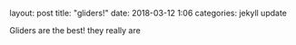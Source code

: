 layout: post
title:  "gliders!"
date:   2018-03-12 1:06
categories: jekyll update



Gliders are the best! they really are
